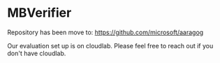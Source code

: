 # MBVerifier

Repository has been move to: https://github.com/microsoft/aaragog 

Our evaluation set up is on cloudlab. Please feel free to reach out if you don't have cloudlab.
